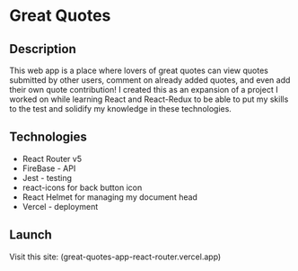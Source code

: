 # Great Quotes

## Description
This web app is a place where lovers of great quotes can view quotes submitted by other users, comment on already added quotes, and even add their own quote contribution! I created this as an expansion of a project I worked on while learning React and React-Redux to be able to put my skills to the test and solidify my knowledge in these technologies.

## Technologies 
- React Router v5
- FireBase - API
- Jest - testing
- react-icons for back button icon
- React Helmet for managing my document head
- Vercel - deployment

## Launch
Visit this site: (great-quotes-app-react-router.vercel.app)
